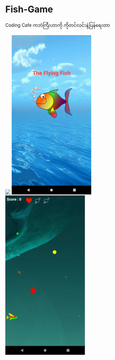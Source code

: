 # Fish-Game
Coding Cafe ကဘဲကြီးဟာကို ကိုတင်လင်းနဲ့ပြန်ရေးတာ

![](1.png=720x1440)
 <img src="2.png" width="250px" height="500px"/><img src="1.png" width="250px" height="500px"/>
